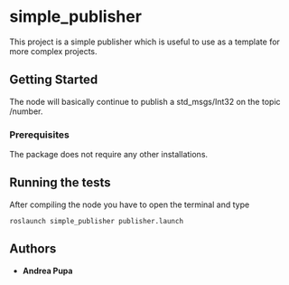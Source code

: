 # simple_publisher

This project is a simple publisher which is useful to use as a template for more complex projects.

## Getting Started

The node will basically continue to publish a std_msgs/Int32 on the topic /number.

### Prerequisites 

The package does not require any other installations.

## Running the tests

After compiling the node you have to open the terminal and type

```
roslaunch simple_publisher publisher.launch
```

## Authors

* **Andrea Pupa** 
